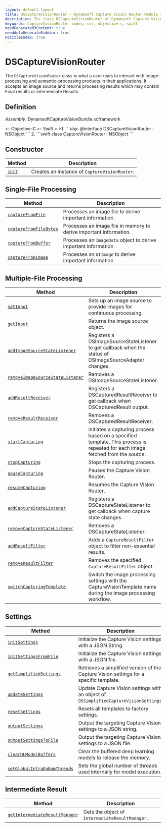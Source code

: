 ```yaml
---
layout: default-layout
title: DSCaptureVisionRouter - Dynamsoft Capture Vision Router Module iOS Edition API Reference
description: The class DSCaptureVisionRouter of Dynamsoft Capture Vision Router Module is what a user uses to interact with image-processing and semantic-processing products in their applications. It accepts an image source and returns processing results which may contain Final results or Intermediate Results.
keywords: CaptureVisionRouter index, cvr, objective-c, swift
needGenerateH3Content: true
needAutoGenerateSidebar: true
noTitleIndex: true
---
```


# DSCaptureVisionRouter

The `DSCaptureVisionRouter` class is what a user uses to interact with image-processing and semantic-processing products in their applications. It accepts an image source and returns processing results which may contain Final results or Intermediate Results.

## Definition

*Assembly:* DynamsoftCaptureVisionBundle.xcframework

<div class="sample-code-prefix"></div>
>- Objective-C
>- Swift
>
>1. 
```objc
@interface DSCaptureVisionRouter : NSObject
```
2. 
```swift
class CaptureVisionRouter : NSObject
```

## Constructor

| Method | Description |
| ------ | ----------- |
| [`init`](constructors.md#init) | Creates an instance of `CaptureVisionRouter`. |

## Single-File Processing

| Method | Description |
| ------ | ----------- |
| [`captureFromFile`](single-file-processing.md#capturefromfile) | Processes an image file to derive important information. |
| [`captureFromFileBytes`](single-file-processing.md#capturefromfilebytes) | Processes an image file in memory to derive important information. |
| [`captureFromBuffer`](single-file-processing.md#capturefrombuffer) | Processes an `ImageData` object to derive important information. |
| [`captureFromImage`](single-file-processing.md#capturefromimage) | Processes an `UIImage` to derive important information. |

## Multiple-File Processing

| Method | Description |
| ------ | ----------- |
| [`setInput`](multiple-file-processing.md#setinput) | Sets up an image source to provide images for continuous processing. |
| [`getInput`](multiple-file-processing.md#getinput) | Returns the image source object. |
| [`addImageSourceStateListener`](multiple-file-processing.md#addimagesourcestatelistener) | Registers a DSImageSourceStateListener to get callback when the status of DSImageSourceAdapter changes. |
| [`removeImageSourceStateListener`](multiple-file-processing.md#removeimagesourcestatelistener) | Removes a DSImageSourceStateListener. |
| [`addResultReceiver`](multiple-file-processing.md#addresultreceiver) | Registers a DSCapturedResultReceiver to get callback when DSCapturedResult output. |
| [`removeResultReceiver`](multiple-file-processing.md#removeresultreceiver) | Removes a DSCapturedResultReceiver. |
| [`startCapturing`](multiple-file-processing.md#startcapturing) | Initiates a capturing process based on a specified template. This process is repeated for each image fetched from the source. |
| [`stopCapturing`](multiple-file-processing.md#stopcapturing) | Stops the capturing process. |
| [`pauseCapturing`](multiple-file-processing.md#pausecapturing) | Pauses the Capture Vision Router. |
| [`resumeCapturing`](multiple-file-processing.md#resumecapturing) | Resumes the Capture Vision Router. |
| [`addCaptureStateListener`](multiple-file-processing.md#addcapturestatelistener) | Registers a DSCaptureStateListener to get callback when capture state changes. |
| [`removeCaptureStateListener`](multiple-file-processing.md#removecapturestatelistener) | Removes a DSCaptureStateListener. |
| [`addResultFilter`](multiple-file-processing.md#addresultfilter) | Adds a `CaptureResultFilter` object to filter non-essential results. |
| [`removeResultFilter`](multiple-file-processing.md#removeresultfilter) | Removes the specified `CaptureResultFilter` object. |
| [`switchCapturingTemplate`](multiple-file-processing.md#switchcapturingtemplate) | Switch the image processing settings with the CaptureVisionTemplate name during the image processing workflow. |

## Settings

| Method | Description |
| ------ | ----------- |
| [`initSettings`](settings.md#initsettings) | Initialize the Capture Vision settings with a JSON String. |
| [`initSettingsFromFile`](settings.md#initsettingsfromfile) | Initialize the Capture Vision settings with a JSON file. |
| [`getSimplifiedSettings`](settings.md#getsimplifiedsettings) | Retrieves a simplified version of the Capture Vision settings for a specific template. |
| [`updateSettings`](settings.md#updatesettings) | Update Capture Vision settings with an object of `DSSimplifiedCaptureVisionSettings`. |
| [`resetSettings`](settings.md#resetsettings) | Resets all templates to factory settings. |
| [`outputSettings`](settings.md#outputsettings) | Output the targeting Capture Vision settings to a JSON string. |
| [`outputSettingsToFile`](settings.md#outputsettingstofile) | Output the targeting Capture Vision settings to a JSON file. |
| [`clearDLModelBuffers`](settings.md#cleardlmodelbuffers) | Clear the buffered deep learning models to release the memory. |
| [`setGlobalIntraOpNumThreads`](settings.md#setglobalintraopnumthreads) | Sets the global number of threads used internally for model execution. |

## Intermediate Result

| Method | Description |
| ------ | ----------- |
|  [`getIntermediateResultManager`](intermediate-result.md#getintermediateresultmanager) | Gets the object of `IntermediateResultManager`. |

